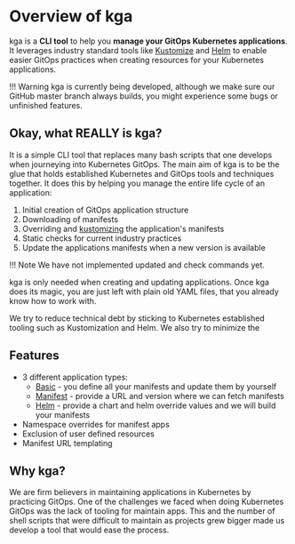# Overview of kga
kga is a **CLI tool** to help you **manage your GitOps Kubernetes applications**.
It leverages industry standard tools like [Kustomize](https://kustomize.io) and [Helm](https://helm.sh) to enable easier GitOps practices when creating resources for your Kubernetes applications.   

!!! Warning
    kga is currently being developed, although we make sure our GitHub master branch always builds, you might experience some bugs or unfinished features.

## Okay, what REALLY is kga?
It is a simple CLI tool that replaces many bash scripts that one develops when journeying into Kubernetes GitOps.
The main aim of kga is to be the glue that holds established Kubernetes and GitOps tools and techniques together.
It does this by helping you manage the entire life cycle of an application:

1. Initial creation of GitOps application structure
2. Downloading of manifests
3. Overriding and [kustomizing](https://kustomize.io) the application's manifests
4. Static checks for current industry practices
5. Update the applications manifests when a new version is available 

!!! Note
    We have not implemented updated and check commands yet.

kga is only needed when creating and updating applications.
Once kga does its magic, you are just left with plain old YAML files, that you already know how to work with.

We try to reduce technical debt by sticking to Kubernetes established tooling such as Kustomization and Helm.
We also try to minimize the 

## Features
* 3 different application types:
    * [Basic](user-guide/basic-app.md) - you define all your manifests and update them by yourself
    * [Manifest](user-guide/manifest-app.md) - provide a URL and version where we can fetch manifests
    * [Helm](user-guide/helm-app.md) - provide a chart and helm override values and we will build your manifests
* Namespace overrides for manifest apps
* Exclusion of user defined resources
* Manifest URL templating 

## Why kga?
We are firm believers in maintaining applications in Kubernetes by practicing GitOps.
One of the challenges we faced when doing Kubernetes GitOps was the lack of tooling for maintain apps.
This and the number of shell scripts that were difficult to maintain as projects grew bigger made us develop a tool that would ease the process.
